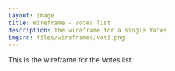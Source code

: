 ```yaml
---
layout: image
title: Wireframe - Votes list
description: The wireframe for a single Votes
imgsrc: files/wireframes/voti.png
---
```


This is the wireframe for the Votes list.


    
